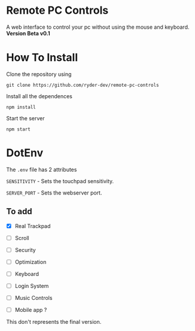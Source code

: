 # Remote PC Controls
A web interface to control your pc without using the mouse and keyboard.
**Version Beta v0.1**

# How To Install
Clone the repository using
```
git clone https://github.com/ryder-dev/remote-pc-controls
```
Install all the dependences
```
npm install
```
Start the server
```
npm start
```

# DotEnv
The `.env` file has 2 attributes

`SENSITIVITY` - Sets the touchpad sensitivity.

`SERVER_PORT` - Sets the webserver port.

## To add
- [x] Real Trackpad
- [ ] Scroll
- [ ] Security
- [ ] Optimization
- [ ] Keyboard
- [ ] Login System
- [ ] Music Controls
- [ ] Mobile app ?



This don't represents the final version.
